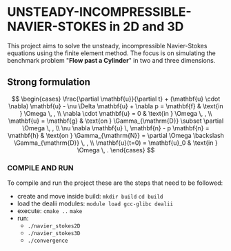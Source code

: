 # UNSTEADY-INCOMPRESSIBLE-NAVIER-STOKES in 2D and 3D
This project aims to solve the unsteady, incompressible Navier-Stokes equations using the finite element method. The focus is on simulating the benchmark problem "**Flow past a Cylinder**" in two and three dimensions.

## Strong formulation
$$ \begin{cases} 
\frac{\partial \mathbf{u}}{\partial t} + (\mathbf{u} \cdot \nabla) \mathbf{u} - \nu \Delta \mathbf{u} + \nabla p = \mathbf{f} & \text{in } \Omega \, , \\ 
\nabla \cdot \mathbf{u} = 0 & \text{in } \Omega \, , \\ 
\mathbf{u} = \mathbf{g} & \text{on } \Gamma_{\mathrm{D}} \subset \partial \Omega \, , \\ 
\nu \nabla \mathbf{u} \, \mathbf{n} - p \mathbf{n} = \mathbf{h} & \text{on } \Gamma_{\mathrm{N}} = \partial \Omega \backslash \Gamma_{\mathrm{D}} \, , \\ 
\mathbf{u}(t=0) = \mathbf{u}_0 & \text{in } \Omega \, . 
\end{cases} $$

### COMPILE AND RUN
To compile and run the project these are the steps that need to be followed:

+ create and move inside build: `mkdir build` `cd build`
+ load the dealii modules: `module load gcc-glibc dealii`
+ execute: `cmake ..` `make`
+ run:
  - `./navier_stokes2D`
  - `./navier_stokes3D`
  - `./convergence`
